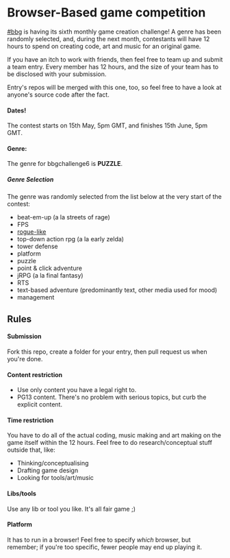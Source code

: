 # Browser-Based game competition

[#bbg](http://hashbbg.com) is having its sixth monthly game creation challenge!  A genre has been randomly selected, and, during the next month, contestants will have 12 hours to spend on creating code, art and music for an original game.

If you have an itch to work with friends, then feel free to team up and submit a team entry.  Every member has 12 hours, and the size of your team has to be disclosed with your submission.

Entry's repos will be merged with this one, too, so feel free to have a look at anyone's source code after the fact.  

#### Dates!

The contest starts on 15th May, 5pm GMT, and finishes 15th June, 5pm GMT.

#### Genre:

The genre for bbgchallenge6 is **PUZZLE**.

##### Genre Selection

The genre was randomly selected from the list below at the very start of the contest:

* beat-em-up (a la streets of rage)
* FPS
* [rogue-like](http://en.wikipedia.org/wiki/Roguelike)
* top-down action rpg (a la early zelda)
* tower defense
* platform
* puzzle
* point & click adventure
* jRPG (a la final fantasy)
* RTS
* text-based adventure (predominantly text, other media used for mood)
* management

## Rules

#### Submission

Fork this repo, create a folder for your entry, then pull request us when you're done.

#### Content restriction

* Use only content you have a legal right to.
* PG13 content.  There's no problem with serious topics, but curb the explicit content.

#### Time restriction

You have to do all of the actual coding, music making and art making on the game itself within the 12 hours.  Feel free to do research/conceptual stuff outside that, like:

* Thinking/conceptualising
* Drafting game design
* Looking for tools/art/music

#### Libs/tools

Use any lib or tool you like.  It's all fair game ;)

#### Platform

It has to run in a browser! Feel free to specify *which* browser, but remember; if you're too specific, fewer people may end up playing it.
